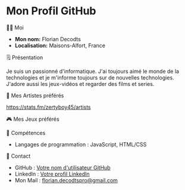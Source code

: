 # Mon Profil GitHub

🧑‍💻 Moi 

- **Mon nom:** Florian Decodts
- **Localisation:** Maisons-Alfort, France

🗒️ Présentation

Je suis un passionné d'informatique. J'ai toujours aimé le monde de la technologies et je m'informe toujours sur de nouvelles technologies. 
J'adore aussi les jeux-vidéos et regarder des films et series. 

🎵 Mes Artistes préférés 

https://stats.fm/zertyboy45/artists

🎮 Mes Jeux préférés

💪 Compétences

- Langages de programmation : JavaScript, HTML/CSS

📳 Contact

- GitHub : [Votre nom d'utilisateur GitHub](https://github.com/votre-nom-d-utilisateur)
- LinkedIn : [Votre profil LinkedIn](https://www.linkedin.com/in/votre-profil-linkedin)
- Mon Mail : florian.decodtspro@gmail.com
